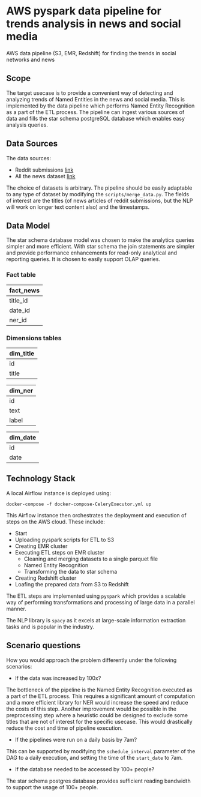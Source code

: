 # AWS pyspark data pipeline for trends analysis in news and social media

AWS data pipeline (S3, EMR, Redshift) for finding the trends in social networks and news

## Scope

The target usecase is to provide a convenient way of detecting and analyzing trends of Named Entities in the news and social media. This is implemented by the data pipeline which performs Named Entity Recognition as a part of the ETL process. The pipeline can ingest various sources of data and fills the star schema postgreSQL database which enables easy analysis queries.

## Data Sources

The data sources:

- Reddit submissions [link](http://files.pushshift.io/reddit/submissions/)
- All the news dataset [link](https://components.one/datasets/all-the-news-2-news-articles-dataset/)

The choice of datasets is arbitrary. The pipeline should be easily adaptable to any type of dataset by modifying the `scripts/merge_data.py`. The fields of interest are the titles (of news articles of reddit submissions, but the NLP will work on longer text content also) and the timestamps.



## Data Model

The star schema database model was chosen to make the analytics queries simpler and more efficient.
With star schema the join statements are simpler and provide performance enhancements for read-only analytical and reporting queries. It is chosen to easily support OLAP queries.

### Fact table


| fact_news  |
|------------|
|title_id    |
|date_id     |
|ner_id      |

### Dimensions tables

| dim_title  |
|------------|
|id          |
|title       |

| dim_ner    |
|------------|
|id          |
|text        |
|label       |

| dim_date   |
|------------|
|id          |
|date        |


## Technology Stack

A local Airflow instance is deployed using:

    docker-compose -f docker-compose-CeleryExecutor.yml up

This Airflow instance then orchestrates the deployment and execution of steps on the AWS cloud.
These include:

- Start
- Uploading pyspark scripts for ETL to S3
- Creating EMR cluster
- Executing ETL steps on EMR cluster
  - Cleaning and merging datasets to a single parquet file
  - Named Entity Recognition
  - Transforming the data to star schema
- Creating Redshift cluster
- Loafing the prepared data from S3 to Redshift

The ETL steps are implemented using `pyspark` which provides a scalable way of performing transformations and processing of large data in a parallel manner.

The NLP library is `spacy` as it excels at large-scale information extraction tasks and is popular in the industry.



## Scenario questions

How you would approach the problem differently under the following scenarios:

- If the data was increased by 100x?

The bottleneck of the pipeline is the Named Entity Recognition executed as a part of the ETL process. This requires a significant amount of computation and a more efficient library for NER would increase the speed and reduce the costs of this step.
Another improvement would be possible in the preprocessing step where a heuristic could be designed to exclude some titles that are not of interest for the specific usecase. This would drastically reduce the cost and time of pipeline execution. 

- If the pipelines were run on a daily basis by 7am?

This can be supported by modifying the `schedule_interval` parameter of the DAG to a daily execution, and setting the time of the `start_date` to 7am.

- If the database needed to be accessed by 100+ people?

The star schema postgres database provides sufficient reading bandwidth to support the usage of 100+ people.